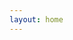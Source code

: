 ```yaml
---
layout: home
---
```


<script lang="ts">
  export default {
    data() {
      return {
        dynamicComponent: null
      }
    },

    mounted() {
      import('@/Repl.vue').then((module) => {
        this.dynamicComponent = module.default
      })
    }
  }
</script>

<ClientOnly>
  <component v-if="dynamicComponent" :is="dynamicComponent"/>
</ClientOnly>

